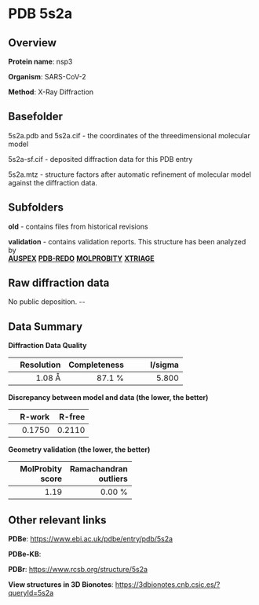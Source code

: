 # PDB 5s2a

## Overview

**Protein name**: nsp3

**Organism**: SARS-CoV-2

**Method**: X-Ray Diffraction



## Basefolder

5s2a.pdb and 5s2a.cif - the coordinates of the threedimensional molecular model

5s2a-sf.cif - deposited diffraction data for this PDB entry

5s2a.mtz - structure factors after automatic refinement of molecular model against the diffraction data.

## Subfolders



**old** - contains files from historical revisions

**validation** - contains validation reports. This structure has been analyzed by <br>[**AUSPEX**](https://github.com/thorn-lab/coronavirus_structural_task_force/tree/master/pdb/nsp3/SARS-CoV-2/5s2a/validation/auspex) [**PDB-REDO**](https://github.com/thorn-lab/coronavirus_structural_task_force/tree/master/pdb/nsp3/SARS-CoV-2/5s2a/validation/pdb-redo) [**MOLPROBITY**](https://github.com/thorn-lab/coronavirus_structural_task_force/tree/master/pdb/nsp3/SARS-CoV-2/5s2a/validation/molprobity) [**XTRIAGE**](https://github.com/thorn-lab/coronavirus_structural_task_force/blob/master/pdb/nsp3/SARS-CoV-2/5s2a/validation/Xtriage_output.log)  



## Raw diffraction data

No public deposition. --<br> 

## Data Summary
**Diffraction Data Quality**

|   | Resolution | Completeness| I/sigma |
|---|-------------:|----------------:|--------------:|
|   |1.08 Å|87.1  %|<img width=50/>5.800|

**Discrepancy between model and data (the lower, the better)**

|   | **R-work**| **R-free**   
|---|-------------:|----------------:|           
||  0.1750|  0.2110|

**Geometry validation (the lower, the better)**

|   |**MolProbity<br>score**| **Ramachandran<br>outliers** 
|---|-------------:|----------------:|
||  1.19|  0.00 %|

 

 



## Other relevant links 
**PDBe**:  https://www.ebi.ac.uk/pdbe/entry/pdb/5s2a

**PDBe-KB**:  
 
**PDBr**: https://www.rcsb.org/structure/5s2a 

**View structures in 3D Bionotes**: https://3dbionotes.cnb.csic.es/?queryId=5s2a

